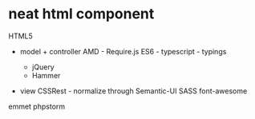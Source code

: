 # neat html component

HTML5
- model + controller
  AMD - Require.js
  ES6 - typescript - typings
    - jQuery
    - Hammer
    
- view
  CSSRest - normalize through Semantic-UI
  SASS
  font-awesome
  
emmet
phpstorm
